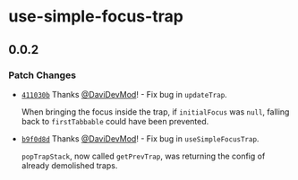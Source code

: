 # use-simple-focus-trap

## 0.0.2

### Patch Changes

- [`411030b`](https://github.com/DaviDevMod/use-simple-focus-trap/commit/411030b1a9c8d0bc36224d3ab693cb448559abab) Thanks [@DaviDevMod](https://github.com/DaviDevMod)! - Fix bug in `updateTrap`.

  When bringing the focus inside the trap, if `initialFocus` was `null`, falling back to `firstTabbable` could have been prevented.

* [`b9f0d8d`](https://github.com/DaviDevMod/use-simple-focus-trap/commit/b9f0d8d2815e3a94573d7442b399c6af3e3b7fe0) Thanks [@DaviDevMod](https://github.com/DaviDevMod)! - Fix bug in `useSimpleFocusTrap`.

  `popTrapStack`, now called `getPrevTrap`, was returning the config of already demolished traps.
